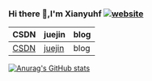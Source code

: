 ### Hi there 👋,I'm Xianyuhf   [![website](https://img.shields.io/badge/Website-46a2f1.svg?&style=flat-square&logo=Google-Chrome&logoColor=white&link=https://anmolsingh.me/)](https://blog.csdn.net/qq_36360979?spm=1000.2115.3001.5343)

| CSDN                                                         | juejin                                            | blog |
| ------------------------------------------------------------ | ------------------------------------------------- | ---- |
| [CSDN](https://blog.csdn.net/qq_36360979?spm=1000.2115.3001.5343) | [juejin](https://juejin.cn/user/2375364102856942) | blog |



[![Anurag's GitHub stats](https://github-readme-stats.vercel.app/api?username=xianyuhf)](https://github.com/anuraghazra/github-readme-stats)
<!--
**xianyuhf/xianyuhf** is a ✨ _special_ ✨ repository because its `README.md` (this file) appears on your GitHub profile.

Here are some ideas to get you started:

- 🔭 I’m currently working on ...
- 🌱 I’m currently learning ...
- 👯 I’m looking to collaborate on ...
- 🤔 I’m looking for help with ...
- 💬 Ask me about ...
- 📫 How to reach me: ...
- 😄 Pronouns: ...
- ⚡ Fun fact: ...
-->

